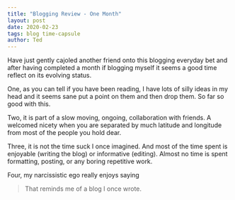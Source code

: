 ```yaml
---
title: "Blogging Review - One Month"
layout: post
date: 2020-02-23
tags: blog time-capsule
author: Ted
---
```

Have just gently cajoled another friend onto this blogging everyday bet and after having completed a month if blogging myself it seems a good time reflect on its evolving status.

One, as you can tell if you have been reading, I have lots of silly ideas in my head and it seems sane put a point on them and then drop them. So far so good with this.

Two, it is part of a slow moving, ongoing, collaboration with friends. A welcomed nicety when you are separated by much latitude and longitude from most of the people you hold dear.

Three, it is not the time suck I once imagined. And most of the time spent is enjoyable (writing the blog) or informative (editing). Almost no time is spent formatting, posting, or any boring repetitive work.

Four, my narcissistic ego really enjoys saying
> That reminds me of a blog I once wrote.
